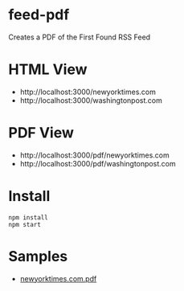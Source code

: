 # feed-pdf
Creates a PDF of the First Found RSS Feed

# HTML View
* http://localhost:3000/newyorktimes.com
* http://localhost:3000/washingtonpost.com

# PDF View
* http://localhost:3000/pdf/newyorktimes.com
* http://localhost:3000/pdf/washingtonpost.com

# Install
```
npm install
npm start
```
# Samples
* [newyorktimes.com.pdf](samples/newyorktimes.com.pdf)